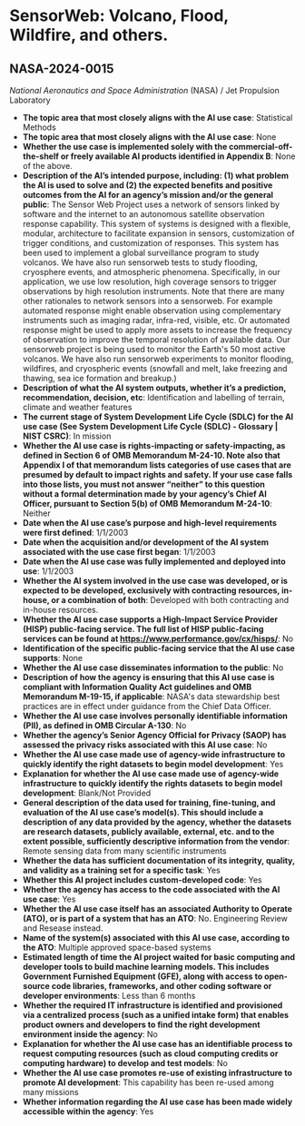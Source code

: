 # SensorWeb: Volcano, Flood, Wildfire, and others.
## NASA-2024-0015
_National Aeronautics and Space Administration_ (NASA) / Jet Propulsion Laboratory


+ **The topic area that most closely aligns with the AI use case**: Statistical Methods
+ **The topic area that most closely aligns with the AI use case**: None
+ **Whether the use case is implemented solely with the commercial-off-the-shelf or freely available AI products identified in Appendix B**: None of the above.
+ **Description of the AI’s intended purpose, including: (1) what problem the AI is used to solve and (2) the expected benefits and positive outcomes from the AI for an agency’s mission and/or the general public**: The Sensor Web Project uses a network of sensors linked by software and the internet to an autonomous satellite observation response capability. This system of systems is designed with a flexible, modular, architecture to facilitate expansion in sensors, customization of trigger conditions, and customization of responses.  This system has been used to implement a global surveillance program to study volcanos. We have also run sensorweb tests to study flooding, cryosphere events, and atmospheric phenomena.  Specifically, in our application, we use low resolution, high coverage sensors to trigger observations by high resolution instruments. Note that there are many other rationales to network sensors into a sensorweb. For example automated response might enable observation using complementary instruments such as imaging radar, infra-red, visible, etc. Or automated response might be used to apply more assets to increase the frequency of observation to improve the temporal resolution of available data.  Our sensorweb project is being used to monitor the Earth's 50 most active volcanos. We have also run sensorweb experiments to monitor flooding, wildfires, and cryospheric events (snowfall and melt, lake freezing and thawing, sea ice formation and breakup.)
+ **Description of what the AI system outputs, whether it’s a prediction, recommendation, decision, etc**: Identification and labelling of terrain, climate and weather features
+ **The current stage of System Development Life Cycle (SDLC) for the AI use case (See System Development Life Cycle (SDLC) - Glossary | NIST CSRC)**: In mission
+ **Whether the AI use case is rights-impacting or safety-impacting, as defined in Section 6 of OMB Memorandum M-24-10. Note also that Appendix I of that memorandum lists categories of use cases that are presumed by default to impact rights and safety. If your use case falls into those lists, you must not answer “neither” to this question without a formal determination made by your agency’s Chief AI Officer, pursuant to Section 5(b) of OMB Memorandum M-24-10**: Neither
+ **Date when the AI use case’s purpose and high-level requirements were first defined**: 1/1/2003
+ **Date when the acquisition and/or development of the AI system associated with the use case first began**: 1/1/2003
+ **Date when the AI use case was fully implemented and deployed into use**: 1/1/2003
+ **Whether the AI system involved in the use case was developed, or is expected to be developed, exclusively with contracting resources, in-house, or a combination of both**: Developed with both contracting and in-house resources.
+ **Whether the AI use case supports a High-Impact Service Provider (HISP) public-facing service. The full list of HISP public-facing services can be found at https://www.performance.gov/cx/hisps/**: No
+ **Identification of the specific public-facing service that the AI use case supports**: None
+ **Whether the AI use case disseminates information to the public**: No
+ **Description of how the agency is ensuring that this AI use case is compliant with Information Quality Act guidelines and OMB Memorandum M-19-15, if applicable**: NASA's data stewardship best practices are in effect under guidance from the Chief Data Officer.
+ **Whether the AI use case involves personally identifiable information (PII), as defined in OMB Circular A-130**: No
+ **Whether the agency’s Senior Agency Official for Privacy (SAOP) has assessed the privacy risks associated with this AI use case**: No
+ **Whether the AI use case made use of agency-wide infrastructure to quickly identify the right datasets to begin model development**: Yes
+ **Explanation for whether the AI use case made use of agency-wide infrastructure to quickly identify the rights datasets to begin model development**: Blank/Not Provided
+ **General description of the data used for training, fine-tuning, and evaluation of the AI use case’s model(s). This should include a description of any data provided by the agency, whether the datasets are research datasets, publicly available, external, etc. and to the extent possible, sufficiently descriptive information from the vendor**: Remote sensing data from many scientific instruments
+ **Whether the data has sufficient documentation of its integrity, quality, and validity as a training set for a specific task**: Yes
+ **Whether this AI project includes custom-developed code**: Yes
+ **Whether the agency has access to the code associated with the AI use case**: Yes
+ **Whether the AI use case itself has an associated Authority to Operate (ATO), or is part of a system that has an ATO**: No.  Engineering Review and Resease instead.
+ **Name of the system(s) associated with this AI use case, according to the ATO**: Multiple approved space-based systems
+ **Estimated length of time the AI project waited for basic computing and developer tools to build machine learning models. This includes Government Furnished Equipment (GFE), along with access to open-source code libraries, frameworks, and other coding software or developer environments**: Less than 6 months
+ **Whether the required IT infrastructure is identified and provisioned via a centralized process (such as a unified intake form) that enables product owners and developers to find the right development environment inside the agency**: No
+ **Explanation for whether the AI use case has an identifiable process to request computing resources (such as cloud computing credits or computing hardware) to develop and test models**: No
+ **Whether the AI use case promotes re-use of existing infrastructure to promote AI development**: This capability has been re-used among many missions
+ **Whether information regarding the AI use case has been made widely accessible within the agency**: Yes